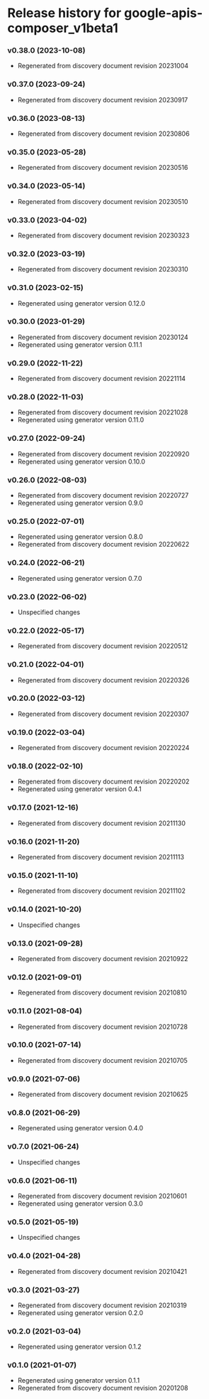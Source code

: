 # Release history for google-apis-composer_v1beta1

### v0.38.0 (2023-10-08)

* Regenerated from discovery document revision 20231004

### v0.37.0 (2023-09-24)

* Regenerated from discovery document revision 20230917

### v0.36.0 (2023-08-13)

* Regenerated from discovery document revision 20230806

### v0.35.0 (2023-05-28)

* Regenerated from discovery document revision 20230516

### v0.34.0 (2023-05-14)

* Regenerated from discovery document revision 20230510

### v0.33.0 (2023-04-02)

* Regenerated from discovery document revision 20230323

### v0.32.0 (2023-03-19)

* Regenerated from discovery document revision 20230310

### v0.31.0 (2023-02-15)

* Regenerated using generator version 0.12.0

### v0.30.0 (2023-01-29)

* Regenerated from discovery document revision 20230124
* Regenerated using generator version 0.11.1

### v0.29.0 (2022-11-22)

* Regenerated from discovery document revision 20221114

### v0.28.0 (2022-11-03)

* Regenerated from discovery document revision 20221028
* Regenerated using generator version 0.11.0

### v0.27.0 (2022-09-24)

* Regenerated from discovery document revision 20220920
* Regenerated using generator version 0.10.0

### v0.26.0 (2022-08-03)

* Regenerated from discovery document revision 20220727
* Regenerated using generator version 0.9.0

### v0.25.0 (2022-07-01)

* Regenerated using generator version 0.8.0
* Regenerated from discovery document revision 20220622

### v0.24.0 (2022-06-21)

* Regenerated using generator version 0.7.0

### v0.23.0 (2022-06-02)

* Unspecified changes

### v0.22.0 (2022-05-17)

* Regenerated from discovery document revision 20220512

### v0.21.0 (2022-04-01)

* Regenerated from discovery document revision 20220326

### v0.20.0 (2022-03-12)

* Regenerated from discovery document revision 20220307

### v0.19.0 (2022-03-04)

* Regenerated from discovery document revision 20220224

### v0.18.0 (2022-02-10)

* Regenerated from discovery document revision 20220202
* Regenerated using generator version 0.4.1

### v0.17.0 (2021-12-16)

* Regenerated from discovery document revision 20211130

### v0.16.0 (2021-11-20)

* Regenerated from discovery document revision 20211113

### v0.15.0 (2021-11-10)

* Regenerated from discovery document revision 20211102

### v0.14.0 (2021-10-20)

* Unspecified changes

### v0.13.0 (2021-09-28)

* Regenerated from discovery document revision 20210922

### v0.12.0 (2021-09-01)

* Regenerated from discovery document revision 20210810

### v0.11.0 (2021-08-04)

* Regenerated from discovery document revision 20210728

### v0.10.0 (2021-07-14)

* Regenerated from discovery document revision 20210705

### v0.9.0 (2021-07-06)

* Regenerated from discovery document revision 20210625

### v0.8.0 (2021-06-29)

* Regenerated using generator version 0.4.0

### v0.7.0 (2021-06-24)

* Unspecified changes

### v0.6.0 (2021-06-11)

* Regenerated from discovery document revision 20210601
* Regenerated using generator version 0.3.0

### v0.5.0 (2021-05-19)

* Unspecified changes

### v0.4.0 (2021-04-28)

* Regenerated from discovery document revision 20210421

### v0.3.0 (2021-03-27)

* Regenerated from discovery document revision 20210319
* Regenerated using generator version 0.2.0

### v0.2.0 (2021-03-04)

* Regenerated using generator version 0.1.2

### v0.1.0 (2021-01-07)

* Regenerated using generator version 0.1.1
* Regenerated from discovery document revision 20201208

